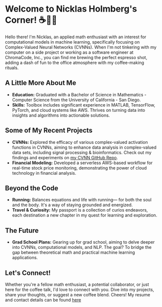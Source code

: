 # Welcome to Nicklas Holmberg's Corner! ☕👨‍💻

Hello there! I'm Nicklas, an applied math enthusiast with an interest for computational models in machine learning, specifically focusing on  Complex-Valued Neural Networks (CVNNs). When I'm not tinkering with my computer on a side project or working as a software engineer at ChromaCode, Inc., you can find me brewing the perfect espresso shot, adding a dash of fun to the office atmosphere with my coffee-making rituals.

## A Little More About Me

- **Education:** Graduated with a Bachelor of Science in Mathematics - Computer Science from the University of California - San Diego.
- **Skills:** Toolbox includes significant experience in MATLAB, TensorFlow, PyTorch, and cloud systems like AWS. Thrives on turning data into insights and algorithms into actionable solutions.

## Some of My Recent Projects

- **CVNNs:** Explored the efficacy of various complex-valued activation functions in CVNNs, aiming to enhance data analysis in complex-valued data sets, including signal processing & bioinformatics. Check out my findings and experiments on [my CVNN GitHub Repo](https://github.com/NicklasHolmberg/ComplexValuedNeuralNetworks).
- **Financial Modeling:** Developed a serverless AWS-based workflow for real-time stock price monitoring, demonstrating the power of cloud technology in financial analysis.

## Beyond the Code

- **Running:** Balances equations and life with running— for both the soul and the body. It's a way of staying grounded and energized.
- **Travel & Curiosity:** My passport is a collection of curios endeavors, each destination a new chapter in my quest for learning and exploration.

## The Future

- **Grad School Plans:** Gearing up for grad school, aiming to delve deeper into CVNNs, computational models, and NLP. The goal? To bridge the gap between theoretical math and practical machine learning applications.

## Let's Connect!

Whether you're a fellow math enthusiast, a potential collaborator, or just here for the coffee talk, I'd love to connect with you. Dive into my projects, share your thoughts, or suggest a new coffee blend. Cheers! My resume and contact details can be found [here](https://github.com/NicklasHolmberg/Personal_Page/blob/main/Resume_Nicklas_Holmberg.pdf)

